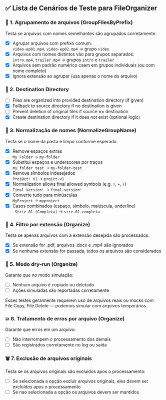 ## ✅ Lista de Cenários de Teste para FileOrganizer
### 📁 1. Agrupamento de arquivos (GroupFilesByPrefix)
Testa se arquivos com nomes semelhantes são agrupados corretamente.

- [x] Agrupar arquivos com prefixo comum:  
`video-ep01.mp4`, `video-ep02.mp4` → grupo `video`
- [x] Arquivos com nomes distintos vão para grupos separados:  
`intro.mp4`, `trailer.mp4` → grupos `intro` e `trailer`
- [x] Arquivos sem padrão numérico caem em grupos individuais (ou com nome completo)
- [x] Ignora extensão ao agrupar (usa apenas o nome do arquivo)

### 🧪  2. Destination Directory

- [ ] Files are organized into provided destination directory (if given)
- [x] Fallback to source directory if no destination is given
- [ ] Prevent deletion of original files if source == destination
- [x] Create destination directory if it does not exist (optional logic)

### 📝 3. Normalização de nomes (NormalizeGroupName)
Testa se o nome da pasta é limpo conforme esperado.

- [x] Remove espaços extras  
` My Folder ` → `my-folder`
- [x] Substitui espaços e underscores por traços  
`my_folder test` → `my-folder-test`
- [x] Remove símbolos indesejados  
`Proj@ct! V1` → `projct-v1`
- [x] Normalization allows final allowed symbols (e.g. `!`, `+`, `)`)  
`Final Version!` → `final-version!`
- [x] Converte tudo para minúsculas  
`MyProject` → `myproject`
- [x] Casos combinados (espaço, símbolo, maiúscula, underline)  
` Série_01 (Completa)` → `srie-01-completa`

### 📄 4. Filtro por extensão (Organize)
Testa se apenas arquivos com a extensão desejada são processados.

- [x] Se extensão for .pdf, arquivos .docx e .mp4 são ignorados
- [x] Se nenhuma extensão for passada, todos os arquivos são considerados

### 🚫 5. Modo dry-run (Organize)
Garante que no modo simulação:

- [ ] Nenhum arquivo é copiado ou deletado
- [ ] Ações simuladas são reportadas corretamente

Esses testes geralmente requerem uso de arquivos reais ou mocks com File.Copy, File.Delete — podemos simular com arquivos temporários.

### 💥 6. Tratamento de erros por arquivo (Organize)
Garante que erros em um arquivo:

- [ ] Não interrompem o processamento dos demais
- [ ] São registrados corretamente no log ou saída

### 🗑️ 7.  Exclusão de arquivos originais
Testa se os arquivos originais são excluídos apos o processamento:

- [ ] Se selecionada a opção excluír arquivos originais, eles devem ser excluídos apos o processamento
- [ ] Se nao selecionada a opção os arquivos devem ser mantidos
